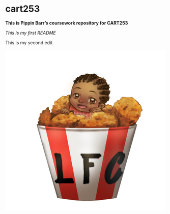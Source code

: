 # cart253



**This is Pippin Barr’s coursework repository for CART253**



*This is my first README*



This is my second edit 



![A digital image I drew of a chibi character a in kfc chicken bucket!](LFC_logo.png)






